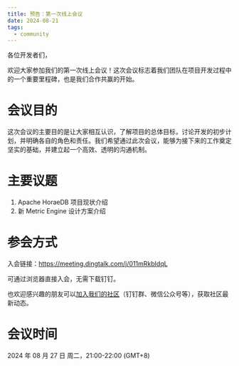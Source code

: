 ```yaml
---
title: 预告：第一次线上会议
date: 2024-08-21
tags:
  - community
---
```


各位开发者们，

欢迎大家参加我们的第一次线上会议！这次会议标志着我们团队在项目开发过程中的一个重要里程碑，也是我们合作共赢的开始。

# 会议目的

这次会议的主要目的是让大家相互认识，了解项目的总体目标，讨论开发的初步计划，并明确各自的角色和责任。我们希望通过此次会议，能够为接下来的工作奠定坚实的基础，并建立起一个高效、透明的沟通机制。

# 主要议题

1. Apache HoraeDB 项目现状介绍
2. 新 Metric Engine 设计方案介绍

# 参会方式

入会链接：<https://meeting.dingtalk.com/j/011mRkbIdqL>

可通过浏览器直接入会，无需下载钉钉。

也欢迎感兴趣的朋友可以[加入我们的社区](/community)（钉钉群、微信公众号等），获取社区最新动态。

# 会议时间

2024 年 08 月 27 日 周二，21:00-22:00 (GMT+8)
